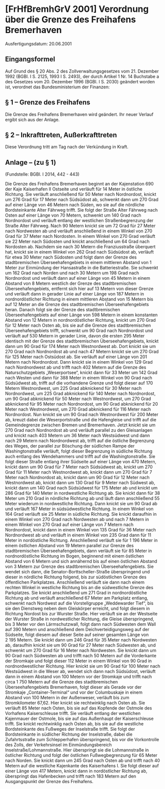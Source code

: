 # [FrHfBremhGrV 2001] Verordnung über die Grenze des Freihafens Bremerhaven

Ausfertigungsdatum: 20.06.2001

 

## Eingangsformel

Auf Grund des § 20 Abs. 2 des Zollverwaltungsgesetzes vom 21. Dezember 1992 (BGBl. I S. 2125, 1993 I S. 2493), der durch Artikel 1 Nr. 14 Buchstabe a des Gesetzes vom 20. Dezember 1996 (BGBl. I S. 2030) geändert worden ist, verordnet das Bundesministerium der Finanzen:


## § 1 – Grenze des Freihafens

Die Grenze des Freihafens Bremerhaven wird geändert. Ihr neuer Verlauf ergibt sich aus der Anlage.


## § 2 – Inkrafttreten, Außerkrafttreten

Diese Verordnung tritt am Tag nach der Verkündung in Kraft.


## Anlage – (zu § 1)

(Fundstelle: BGBl. I 2014, 442 - 443)

Die Grenze des Freihafens Bremerhaven beginnt an der Kajenstation 690 der Kaje Kaiserhafen II Ostseite und verläuft für 14 Meter in östliche Richtung. Sie verläuft anschließend für 50 Meter nach Nordnordost, knickt um 276 Grad für 17 Meter nach Südsüdost ab, schwenkt dann um 270 Grad auf einer Länge von 46 Metern nach Süden, wo sie auf die nördliche Bordsteinkante Alter Fährweg trifft. Sie folgt der Straße Alter Fährweg nach Osten auf einer Länge von 70 Metern, schwenkt um 140 Grad nach Nordnordost und verläuft entlang der westlichen Straßenbegrenzung der Straße Alter Fährweg. Nach 90 Metern knickt sie um 72 Grad für 27 Meter nach Nordwesten ab und verläuft anschließend in einem Winkel von 270 Grad für 37 Meter nach Nordosten. In einem Winkel von 270 Grad verläuft sie 22 Meter nach Südosten und knickt anschließend um 64 Grad nach Nordosten ab. Nachdem sie nach 30 Metern die Franziusstraße überquert hat, knickt sie in einem Winkel von 262 Grad nach Südsüdost ab, verläuft für etwa 30 Meter nach Südosten und folgt dann der Grenze des stadtbremischen Überseehafengebiets in einem mittleren Abstand von 1 Meter zur Einmündung der Hansastraße in die Batteriestraße. Sie schwenkt um 162 Grad nach Norden und nach 30 Metern um 198 Grad nach Nordnordost und verläuft dann auf einer Länge von 45 Metern in einem Abstand von 8 Metern westlich der Grenze des stadtbremischen Überseehafengebiets, entfernt sich hier auf 13 Metern von dieser Grenze und verläuft dann in gerader Linie auf einer Länge von 187 Metern in nordnordöstlicher Richtung in einem mittleren Abstand von 15 Metern bis auf 12 Meter an die Grenze des stadtbremischen Überseehafengebiets heran. Danach folgt sie der Grenze des stadtbremischen Überseehafengebiets auf einer Länge von 598 Metern in einem konstanten Abstand von 12 Metern in nordnordöstlicher Richtung, knickt um 270 Grad für 12 Meter nach Osten ab, bis sie auf die Grenze des stadtbremischen Überseehafengebiets trifft, schwenkt um 90 Grad nach Nordnordost und verläuft auf 530 Metern in gerader Linie, davon die ersten 295 Meter identisch mit der Grenze des stadtbremischen Überseehafengebiets, knickt dann um 90 Grad für 174 Meter nach Westnordwest ab. Dort knickt sie um 270 Grad nach Nordnordost ab und nach 47 Metern knickt sie um 270 Grad für 125 Meter nach Ostsüdost ab. Sie verläuft auf einer Länge von 201 Metern nach Nordnordost. Dann knickt sie in einem Winkel von 129 Grad nach Nordnordwest ab und trifft nach 402 Metern auf die Grenze des Naturschutzgebiets „Weserportsee“, knickt dann für 33 Meter um 142 Grad nach Westen und dann für 388 Meter in einem Winkel von 90 Grad nach Südsüdwest ab, trifft auf die vorhandene Grenze und folgt dieser auf 170 Metern Westnordwest, um 225 Grad abknickend für 30 Meter nach Nordnordwest, um 225 Grad abknickend für 140 Meter nach Nordnordost, um 90 Grad abknickend für 50 Meter nach Westnordwest, um 270 Grad abknickend für 95 Meter nach Nordnordost, um 90 Grad abknickend für 20 Meter nach Westnordwest, um 270 Grad abknickend für 116 Meter nach Nordnordost. Nun knickt sie um 90 Grad nach Westnordwest für 200 Meter ab, kreuzt dabei die Weserportstraße und die Hafengleise und trifft auf die Gemeindegrenze zwischen Bremen und Bremerhaven. Jetzt knickt sie um 270 Grad nach Nordnordost ab und verläuft parallel zu den Gleisanlagen und knickt nach 403 Metern um 36 Meter nach Westsüdwest und dann nach 29 Metern nach Nordnordwest ab, trifft auf die östliche Begrenzung des Weges, der parallel zur Böschung der südlichen Rampe der Washingtonstraße verläuft, folgt dieser Begrenzung in südliche Richtung auch entlang des Wendehammers und trifft auf die Washingtonstraße. Sie folgt dieser Straße entlang ihrer Südseite auf einer Länge von 470 Metern, knickt dann um 90 Grad für 7 Meter nach Südsüdwest ab, knickt um 270 Grad für 11 Meter nach Westnordwest ab, knickt dann um 270 Grad für 7 Meter nach Nordnordost ab, knickt dann um 90 Grad für 12 Meter nach Westnordwest ab, knickt dann um 130 Grad für 9 Meter nach Südwest ab, knickt dann um 140 Grad nach Südsüdwest für 175 Meter ab und knickt um 286 Grad für 140 Meter in nordwestliche Richtung ab. Sie knickt dann für 38 Meter um 210 Grad in nördliche Richtung ab und läuft dann anschließend 55 Meter wiederum in nordwestliche Richtung. Dann knickt sie um 90 Grad ab und verläuft 167 Meter in südsüdwestliche Richtung. In einem Winkel von 164 Grad verläuft sie 25 Meter in südliche Richtung. Sie knickt daraufhin in einem Winkel von 270 Grad nach Nordwesten ab und nach 7 Metern in einem Winkel von 270 Grad auf einer Länge von 7 Metern nach Nordnordost, knickt dann in einem Winkel von 135 Grad für 36 Meter nach Nordnordwest ab und verläuft in einem Winkel von 235 Grad dann für 11 Meter in nordöstliche Richtung. Anschließend verläuft sie für 1 196 Meter in einem östlichen Abstand von 19 Metern parallel zur Grenze des stadtbremischen Überseehafengebiets, dann verläuft sie für 85 Meter in nordnordöstliche Richtung im Bogen, beginnend mit einem östlichen Abstand von 6 Metern und sich annähernd bis auf einen östlichen Abstand von 3 Metern zur Grenze des stadtbremischen Überseehafengebiets. Sie wendet sich dann, die Senator-Borttscheller-Straße überspringend und dieser in nördliche Richtung folgend, bis zur südöstlichen Grenze des öffentlichen Parkplatzes. Anschließend verläuft sie dann nach einem rechten Winkel in westliche Richtung bis an die südwestliche Grenze des Parkplatzes. Sie knickt anschließend um 271 Grad in nordnordöstliche Richtung ab und verläuft anschließend 67 Meter am Parkplatz entlang, schwenkt nach Nordwest auf die Vorstellgruppe „Weddewarder Tief“, bis sie den Dienstweg neben dem Gleiskörper erreicht, und folgt diesem in Richtung Nordost bis zur Wurster Straße. Hier verläuft sie an der Westseite der Wurster Straße in nordwestlicher Richtung, die Gleise überspringend, bis 3 Meter vor den Lärmschutzwall, folgt dann nach Südwesten dem Wall auf 390 Metern und anschließend dem Deichverteidigungsweg auf der Südseite, folgt diesem auf dieser Seite auf seiner gesamten Länge von 2 195 Metern. Sie knickt dann um 246 Grad für 35 Meter nach Nordwesten ab, daraufhin knickt sie um 90 Grad für 27 Meter nach Südwesten ab, und schwenkt um 270 Grad für 16 Meter nach Nordwesten. Sie knickt dann um 90 Grad nach Südwesten ab und trifft nach 50 Metern auf die Vorderkante der Stromkaje und folgt dieser 112 Meter in einem Winkel von 90 Grad in nordnordwestlicher Richtung. Hier knickt sie um 90 Grad für 100 Meter nach Westsüdwest in die Weser ab, wendet sich dann nach Südsüdost, verläuft dann in einem Abstand von 100 Metern vor der Stromkaje und trifft nach circa 1 750 Metern auf die Grenze des stadtbremischen Überseehafengebiets Bremerhaven, folgt dieser als Gerade vor der Stromkaje „Container-Terminal“ und vor der Columbuskaje in einem Abstand von 100 Metern in der Außenweser, verläuft bis zum Stromkilometer 67,62. Hier knickt sie rechtwinklig nach Osten ab. Sie verläuft 85 Meter nach Osten, bis sie auf das Kopfende der Ostmole des Vorhafens Kaiserschleuse trifft. Sie verläuft entlang der westlichen Kajenmauer der Ostmole, bis sie auf das Außenhaupt der Kaiserschleuse trifft. Sie knickt rechtwinklig nach Osten ab, bis sie auf die westliche Bordsteinkante des Fußweges der Inselstraße trifft. Sie folgt der Bordsteinkante in südlicher Richtung der Inselstraße, dabei die Zufahrtsstraße zum Schlepperhafen überspringend, bis vor die Vorkontrolle des Zolls, der Verkehrsinsel im Einmündungsbereich Inselstraße/Lohmannstraße. Hier überspringt sie die Lohmannstraße in östlicher Richtung und folgt der östlichen Fußwegbegrenzung für 65 Meter nach Norden. Sie knickt dann um 245 Grad nach Osten ab und trifft nach 40 Metern auf die westliche Kajenkante des Kaiserhafens I. Sie folgt dieser auf einer Länge von 417 Metern, knickt dann in nordöstlicher Richtung ab, überspringt das Hafenbecken und trifft nach 183 Metern auf den Ausgangspunkt der Grenze des Freihafens.
